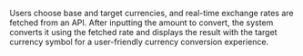 Users choose base and target currencies, and real-time exchange rates are fetched from an API. After inputting the amount to convert, the system converts it using the fetched rate and displays the result with the target currency symbol for a user-friendly currency conversion experience.






